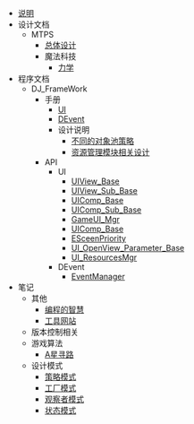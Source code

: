 - [说明](README.md)
- 设计文档
  - MTPS
    - [总体设计](设计文档/MTPS/总体设计.md)
    - 魔法科技
      - [力学](设计文档/MTPS/魔法科技/力学.md)
- 程序文档
  - DJ_FrameWork
    - 手册
      - [UI](程序文档/DJ_FrameWork/手册/UI.md)
      - [DEvent](程序文档/DJ_FrameWork/手册/DEvent.md)
      - 设计说明
        - [不同的对象池策略](程序文档/DJ_FrameWork/手册/设计说明/不同的对象池策略.md)
        - [资源管理模块相关设计](程序文档/DJ_FrameWork/手册/设计说明/资源管理模块相关设计.md)
    - API
        - UI
          - [UIView_Base](程序文档/DJ_FrameWork/API/UI/UIView_Base.md)
          - [UIView_Sub_Base](程序文档/DJ_FrameWork/API/UI/UIView_Sub_Base.md)
          - [UIComp_Base](程序文档/DJ_FrameWork/API/UI/UIComp_Base.md)
          - [UIComp_Sub_Base](程序文档/DJ_FrameWork/API/UI/UIComp_Sub_Base.md)
          - [GameUI_Mgr](程序文档/DJ_FrameWork/API/UI/GameUI_Mgr.md)
          - [UIComp_Base](程序文档/DJ_FrameWork/API/UI/UIComp_Base.md)
          - [ESceenPriority](程序文档/DJ_FrameWork/API/UI/ESceenPriority.md)
          - [UI_OpenView_Parameter_Base](程序文档/DJ_FrameWork/API/UI/UI_OpenView_Parameter_Base.md)
          - [UI_ResourcesMgr](程序文档/DJ_FrameWork/API/UI/UI_ResourcesMgr.md)
        - DEvent
          - [EventManager](程序文档/DJ_FrameWork/API/DEvent/EventManager)
- 笔记
  - 其他
    - [编程的智慧](笔记/其他/编程的智慧.md)
    - [工具网站](笔记/其他/工具网站.md)
  - 版本控制相关
  - 游戏算法
    - [A星寻路](笔记/游戏算法/A星寻路)
  - 设计模式
    - [策略模式](笔记/设计模式/策略模式)
    - [工厂模式](笔记/设计模式/工厂模式)
    - [观察者模式](笔记/设计模式/观察者模式)
    - [状态模式](笔记/设计模式/状态模式)